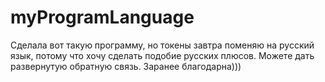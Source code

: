 # myProgramLanguage
Сделала вот такую программу, но токены завтра поменяю на русский язык, потому что хочу сделать подобие русских плюсов. Можете дать развернутую обратную связь. Заранее благодарна)))

